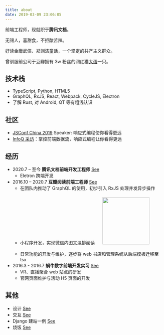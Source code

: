 ```yaml
---
title: about
date: 2019-03-09 23:06:05
---
```


前端工程师，现就职于**腾讯文档**。

无锡人，喜甜食，不拒酸苦辣。

好读金庸武侠、郑渊洁童话，一个坚定的共产主义群众。

曾驯服前公司于豆瓣拥有 3w 粉丝的网红猫[大蛋](https://douban.com/people/arkdome)一只。

## 技术栈
- TypeScript, Python, HTML5
- GraphQL, RxJS, React, Webpack, CycleJS, Electron
- 了解 Rust, 对 Android, QT 等有粗浅认识

## 社区

- [JSConf China 2019](https://2019.jsconfchina.com/) Speaker: 响应式编程使你看得更远
- [InfoQ 采访](https://www.infoq.cn/article/kzyb9IEj6iyHegBNrLgd)：掌控前端数据流，响应式编程让你看得更远

## 经历
- 2020.7 – 至今 **腾讯文档前端开发工程师** [See](https://docs.qq.com)
  - Eletron 跨端开发
- 2016.10 – 2020.7 **豆瓣阅读前端工程师** [See](https://read.douban.com)
  - 在团队内推动了 GraphQL 的使用，初步引入 RxJS 处理并发异步操作
  - 小程序开发，实现微信内图文混排阅读
    <img src="/blog/images/asfaloth.jpeg" width="150" style="margin: 20px;"/>
  - 日常功能的开发与维护，逐步将 web 书店和管理系统从后端模板迁移至 tsx
- 2016.3 - 2016.7 **蜗牛数字前端开发实习** [See](https://msyfls123.github.io/myWiki/index.html?name=woniu)
  - VR、直播聚合 web 站点的研发
  - 官网页面维护与活动 H5 页面的开发

## 其他
- 设计 [See](https://www.douban.com/photos/album/155070126/)
- 交互 [See](http://msyfls123.github.io/test/midea/)
- Django 建站一例 [See](https://derui-tech.com/)
- 烧饭 [See](https://www.douban.com/photos/album/1873642638/)
